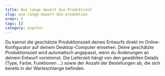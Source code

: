 ```yaml
---
title: Wie lange dauert die Produktion?
slug: wie-lange-dauert-die-produktion
order: 5
tags: []
category: popular
---
```


Du kannst die geschätzte Produktionszeit deines Entwurfs direkt im Online-Konfigurator auf deinem Desktop-Computer einsehen. Deine geschätzte Produktionszeit wird automatisch angepasst, wenn du Änderungen an deinem Entwurf vornimmst. Die Lieferzeit hängt von den gewählten Details (Type, Farbe, Funktionen …) sowie der Anzahl der Bestellungen ab, die sich bereits in der Warteschlange befinden.
